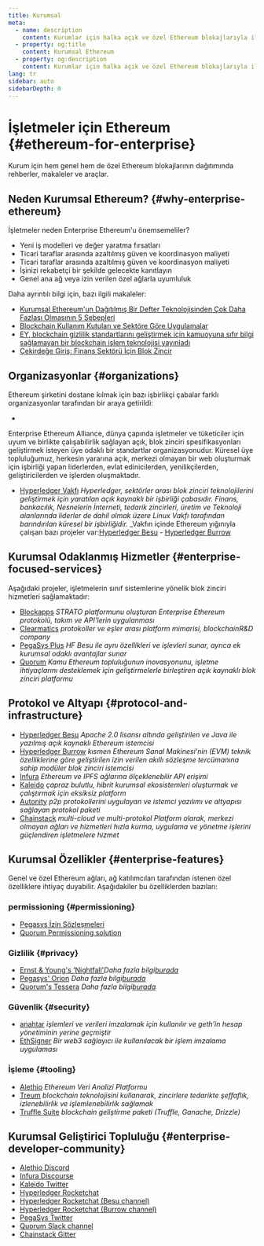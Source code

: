 ```yaml
---
title: Kurumsal
meta:
  - name: description
    content: Kurumlar için halka açık ve özel Ethereum blokajlarıyla ilgili kılavuzlar, makaleler ve araçlar
  - property: og:title
    content: Kurumsal Ethereum
  - property: og:description
    content: Kurumlar için halka açık ve özel Ethereum blokajlarıyla ilgili kılavuzlar, makaleler ve araçlar
lang: tr
sidebar: auto
sidebarDepth: 0
---
```


# İşletmeler için Ethereum {#ethereum-for-enterprise}

<div class="featured">Kurum için hem genel hem de özel Ethereum blokajlarının dağıtımında rehberler, makaleler ve araçlar.</div>

## Neden Kurumsal Ethereum? {#why-enterprise-ethereum}

İşletmeler neden Enterprise Ethereum'u önemsemeliler?

- Yeni iş modelleri ve değer yaratma fırsatları
- Ticari taraflar arasında azaltılmış güven ve koordinasyon maliyeti
- Ticari taraflar arasında azaltılmış güven ve koordinasyon maliyeti
- İşinizi rekabetçi bir şekilde gelecekte kanıtlayın
- Genel ana ağ veya izin verilen özel ağlarla uyumluluk

Daha ayrıntılı bilgi için, bazı ilgili makaleler:

- [Kurumsal Ethereum'un Dağıtılmış Bir Defter Teknolojisinden Çok Daha Fazlası Olmasının 5 Sebepleri](https://media.consensys.net/5-reasons-why-enterprise-ethereum-is-so-much-more-than-a-distributed-ledger-technology-c9a89db82cb5)
- [Blockchain Kullanım Kutuları ve Sektöre Göre Uygulamalar](https://media.consensys.net/enterprise-ethereum-blockchain-use-cases-and-applications-by-industry-3914d1210049)
- [EY, blockchain gizlilik standartlarını geliştirmek için kamuoyuna sıfır bilgi sağlamayan bir blockchain işlem teknolojisi yayınladı](https://www.ey.com/en_gl/news/2019/04/ey-releases-zero-knowledge-proof-blockchain-transaction-technology-to-the-public-domain-to-advance-blockchain-privacy-standards)
- [Çekirdeğe Giriş: Finans Sektörü İçin Blok Zincir](https://medium.com/blockchain-at-berkeley/introduction-to-quorum-blockchain-for-the-financial-sector-58813f84e88c)

## Organizasyonlar {#organizations}

Ethereum şirketini dostane kılmak için bazı işbirlikçi çabalar farklı organizasyonlar tarafından bir araya getirildi:

-
Enterprise Ethereum Alliance, dünya çapında işletmeler ve tüketiciler için uyum ve birlikte çalışabilirlik sağlayan açık, blok zinciri spesifikasyonları geliştirmek isteyen üye odaklı bir standartlar organizasyonudur. Küresel üye topluluğumuz, herkesin yararına açık, merkezi olmayan bir web oluşturmak için işbirliği yapan liderlerden, evlat edinicilerden, yenilikçilerden, geliştiricilerden ve işlerden oluşmaktadır.</em></p></li>

- [Hyperledger Vakfı](https://hyperledger.org) _Hyperledger, sektörler arası blok zinciri teknolojilerini geliştirmek için yaratılan açık kaynaklı bir işbirliği çabasıdır. Finans, bankacılık, Nesnelerin İnterneti, tedarik zincirleri, üretim ve Teknoloji alanlarında liderler de dahil olmak üzere Linux Vakfı tarafından barındırılan küresel bir işbirliğidir._ \_Vakfın içinde Ethereum yığınıyla çalışan bazı projeler var:[Hyperledger Besu](https://www.hyperledger.org/blog/2019/08/29/announcing-hyperledger-besu) - [Hyperledger Burrow](https://www.hyperledger.org/projects/hyperledger-burrow)</p></li> </ul>

## Kurumsal Odaklanmış Hizmetler {#enterprise-focused-services}

Aşağıdaki projeler, işletmelerin sınıf sistemlerine yönelik blok zinciri hizmetleri sağlamaktadır:

- [Blockapps](https://blockapps.net/) _STRATO platformunu oluşturan Enterprise Ethereum protokolü, takım ve API'lerin uygulanması_
- [Clearmatics](https://www.clearmatics.com/about) _protokoller ve eşler arası platform mimarisi, blockchainR&D company_
- [PegaSys Plus](https://pegasys.tech/enterprise/) _HF Besu ile aynı özellikleri ve işlevleri sunar, ayrıca ek kurumsal odaklı avantajlar sunar_
- [Quorum](https://www.goquorum.com/) _Kamu Ethereum topluluğunun inovasyonunu, işletme ihtiyaçlarını desteklemek için geliştirmelerle birleştiren açık kaynaklı blok zinciri platformu_

## Protokol ve Altyapı {#protocol-and-infrastructure}

- [Hyperledger Besu](https://www.hyperledger.org/projects/besu) _Apache 2.0 lisansı altında geliştirilen ve Java ile yazılmış açık kaynaklı Ethereum istemcisi_
- [Hyperledger Burrow](https://www.hyperledger.org/projects/hyperledger-burrow) _kısmen Ethereum Sanal Makinesi'nin (EVM) teknik özelliklerine göre geliştirilen izin verilen akıllı sözleşme tercümanına sahip modüler blok zinciri istemcisi_
- [Infura](https://infura.io/) _Ethereum ve IPFS ağlarına ölçeklenebilir API erişimi_
- [Kaleido](https://kaleido.io/) _çapraz bulutlu, hibrit kurumsal ekosistemleri oluşturmak ve çalıştırmak için eksiksiz platform_
- [Autonity](https://www.clearmatics.com/about/) _p2p protokollerini uygulayan ve istemci yazılımı ve altyapısı sağlayan protokol paketi_
- [Chainstack](https://chainstack.com/) _multi-cloud ve multi-protokol Platform olarak, merkezi olmayan ağları ve hizmetleri hızla kurma, uygulama ve yönetme işlerini güçlendiren işletmelere hizmet_

## Kurumsal Özellikler {#enterprise-features}

Genel ve özel Ethereum ağları, ağ katılımcıları tarafından istenen özel özelliklere ihtiyaç duyabilir. Aşağıdakiler bu özelliklerden bazıları:

### permissioning {#permissioning}

- [Pegasys İzin Sözleşmeleri](https://github.com/PegaSysEng/permissioning-smart-contracts)
- [Quorum Permissioning solution](https://github.com/jpmorganchase/quorum/wiki/Security)

### Gizlilik {#privacy}

- [Ernst & Young's ‘Nightfall'](https://github.com/EYBlockchain/nightfall)_Daha fazla bilgi[burada](https://bravenewcoin.com/insights/ernst-and-young-rolls-out-'nightfall-to-enable-private-transactions-on)_
- [Pegasys' Orion](https://docs.pantheon.pegasys.tech/en/stable/Concepts/Privacy/Privacy-Overview/) _Daha fazla bilgi[burada](https://pegasys.tech/privacy-in-pantheon-how-it-works-and-why-your-enterprise-should-care/)_
- [Quorum's Tessera](https://docs.goquorum.com/en/latest/Privacy/Tessera/Tessera/) _Daha fazla bilgi[burada](https://github.com/jpmorganchase/tessera/wiki/How-Tessera-works)_

### Güvenlik {#security}

- [anahtar](https://geth.ethereum.org/clef/Overview) _işlemleri ve verileri imzalamak için kullanılır ve geth’in hesap yönetiminin yerine geçmiştir_
- [EthSigner](https://gitter.im/PegaSysEng/EthSigner) _Bir web3 sağlayıcı ile kullanılacak bir işlem imzalama uygulaması_

### İşleme {#tooling}

- [Alethio](https://aleth.io/) _Ethereum Veri Analizi Platformu_
- [Treum](https://treum.io/) _blockchain teknolojisini kullanarak, zincirlere tedarikte şeffaflık, izlenebilirlik ve işlemlenebilirlik sağlamak_
- [Truffle Suite](https://trufflesuite.com) _blockchain geliştirme paketi (Truffle, Ganache, Drizzle)_

## Kurumsal Geliştirici Topluluğu {#enterprise-developer-community}

- [Alethio Discord](https://discord.gg/d2t8NuU)
- [Infura Discourse](https://community.infura.io/)
- [Kaleido Twitter ](https://twitter.com/Kaleido_io)
- [Hyperledger Rocketchat ](https://chat.hyperledger.org/)
- [Hyperledger Rocketchat (Besu channel)](https://chat.hyperledger.org/channel/besu)
- [Hyperledger Rocketchat (Burrow channel)](https://chat.hyperledger.org/channel/burrow)
- [PegaSys Twitter](https://twitter.com/Kaleido_io)
- [Quorum Slack channel](http://bit.ly/quorum-slack)
- [Chainstack Gitter](https://gitter.im/chainstack/Lobby)
